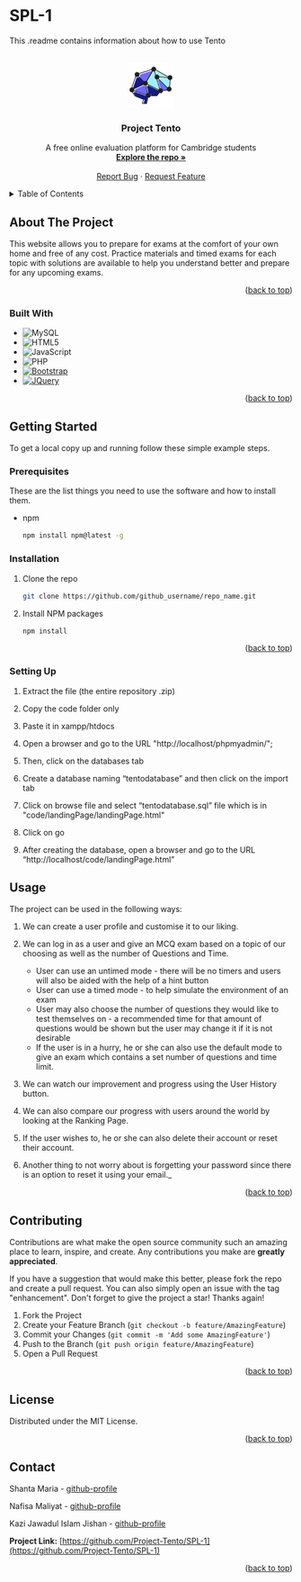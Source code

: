 # SPL-1

This .readme contains information about how to use Tento

<!-- PROJECT LOGO -->
<br />
<div align="center">
  <a href="https://github.com/Project-Tento/SPL-1">
    <img src="code/frontend/favicon.png" alt="Logo" width="80" height="80">
  </a>

<h3 align="center">Project Tento</h3>

  <p align="center">
    A free online evaluation platform for Cambridge students
    <br />
    <a href="https://github.com/Project-Tento/SPL-1"><strong>Explore the repo »</strong></a>
    <br />
    <br />
    <a href="https://github.com/Project-Tento/SPL-1/issues">Report Bug</a>
    ·
    <a href="https://github.com/Project-Tento/SPL-1/issues">Request Feature</a>
  </p>
</div>

<!-- TABLE OF CONTENTS -->
<details>
  <summary>Table of Contents</summary>
  <ol>
    <li>
      <a href="#about-the-project">About The Project</a>
      <ul>
        <li><a href="#built-with">Built With</a></li>
      </ul>
    </li>
    <li>
      <a href="#getting-started">Getting Started</a>
      <ul>
        <li><a href="#prerequisites">Prerequisites</a></li>
        <li><a href="#installation">Installation</a></li>
      </ul>
    </li>
    <li><a href="#usage">Usage</a></li>
    <li><a href="#roadmap">Roadmap</a></li>
    <li><a href="#contributing">Contributing</a></li>
    <li><a href="#license">License</a></li>
    <li><a href="#contact">Contact</a></li>
    <li><a href="#acknowledgments">Acknowledgments</a></li>
  </ol>
</details>



<!-- ABOUT THE PROJECT -->
## About The Project

This website allows you to prepare for exams at the comfort of your own home and free of any cost. Practice materials and timed exams for each topic with solutions are available to help you understand better and prepare for any upcoming exams.

<p align="right">(<a href="#readme-top">back to top</a>)</p>



### Built With

* ![MySQL][MySQL-url]
* ![HTML5][HTML5-url]
* ![JavaScript][Javascript-url]
* ![PHP][PHP-url]
* [![Bootstrap][Bootstrap.com]][Bootstrap-url]
* [![JQuery][JQuery.com]][JQuery-url]

<p align="right">(<a href="#readme-top">back to top</a>)</p>



<!-- GETTING STARTED -->
## Getting Started

To get a local copy up and running follow these simple example steps.

### Prerequisites

These are the list things you need to use the software and how to install them.

* npm
  ```sh
  npm install npm@latest -g
  ```

### Installation

1. Clone the repo
   ```sh
   git clone https://github.com/github_username/repo_name.git
   ```
2. Install NPM packages
   ```sh
   npm install
   ```

<p align="right">(<a href="#readme-top">back to top</a>)</p>

### Setting Up

1. Extract the file (the entire repository .zip)

2. Copy the code folder only

3. Paste it in xampp/htdocs

4. Open a browser and go to the URL "http://localhost/phpmyadmin/";

5. Then, click on the databases tab

6. Create a database naming “tentodatabase” and then click on the import tab

7. Click on browse file and select “tentodatabase.sql” file which is in "code/landingPage/landingPage.html"

8. Click on go

9. After creating the database, open a browser and go to the URL “http://localhost/code/landingPage.html”



<!-- USAGE EXAMPLES -->
## Usage

The project can be used in the following ways:

1. We can create a user profile and customise it to our liking.

2. We can log in as a user and give an MCQ exam based on a topic of our choosing as well as the number of Questions and Time.
    * User can use an untimed mode - there will be no timers and users will also be aided with the help of a hint button
    * User can use a timed mode - to help simulate the environment of an exam
    * User may also choose the number of questions they would like to test themselves on - a recommended time for that amount of questions would be shown but the user may change it if it is not desirable
    * If the user is in a hurry, he or she can also use the default mode to give an exam which contains a set number of questions and time limit.

3. We can watch our improvement and progress using the User History button.

4. We can also compare our progress with users around the world by looking at the Ranking Page.

5. If the user wishes to, he or she can also delete their account or reset their account.

6. Another thing to not worry about is forgetting your password since there is an option to reset it using your email._

<p align="right">(<a href="#readme-top">back to top</a>)</p>





<!-- CONTRIBUTING -->
## Contributing

Contributions are what make the open source community such an amazing place to learn, inspire, and create. Any contributions you make are **greatly appreciated**.

If you have a suggestion that would make this better, please fork the repo and create a pull request. You can also simply open an issue with the tag "enhancement".
Don't forget to give the project a star! Thanks again!

1. Fork the Project
2. Create your Feature Branch (`git checkout -b feature/AmazingFeature`)
3. Commit your Changes (`git commit -m 'Add some AmazingFeature'`)
4. Push to the Branch (`git push origin feature/AmazingFeature`)
5. Open a Pull Request

<p align="right">(<a href="#readme-top">back to top</a>)</p>



<!-- LICENSE -->
## License

Distributed under the MIT License.

<p align="right">(<a href="#readme-top">back to top</a>)</p>



<!-- CONTACT -->
## Contact

Shanta Maria - [github-profile](https://github.com/maria-iut1234)

Nafisa Maliyat - [github-profile](https://github.com/NafisaMaliyat-iut)

Kazi Jawadul Islam Jishan - [github-profile](https://github.com/Jobaduwul)

**Project Link:** [https://github.com/Project-Tento/SPL-1](https://github.com/Project-Tento/SPL-1)


<p align="right">(<a href="#readme-top">back to top</a>)</p>



<!-- MARKDOWN LINKS & IMAGES -->
<!-- https://www.markdownguide.org/basic-syntax/#reference-style-links -->
[contributors-shield]: https://img.shields.io/github/contributors/github_username/repo_name.svg?style=for-the-badge
[contributors-url]: https://github.com/github_username/repo_name/graphs/contributors
[forks-shield]: https://img.shields.io/github/forks/github_username/repo_name.svg?style=for-the-badge
[forks-url]: https://github.com/github_username/repo_name/network/members
[stars-shield]: https://img.shields.io/github/stars/github_username/repo_name.svg?style=for-the-badge
[stars-url]: https://github.com/github_username/repo_name/stargazers
[issues-shield]: https://img.shields.io/github/issues/github_username/repo_name.svg?style=for-the-badge
[issues-url]: https://github.com/github_username/repo_name/issues
[license-shield]: https://img.shields.io/github/license/github_username/repo_name.svg?style=for-the-badge
[license-url]: https://github.com/github_username/repo_name/blob/master/LICENSE.txt

[Bootstrap.com]: https://img.shields.io/badge/Bootstrap-563D7C?style=for-the-badge&logo=bootstrap&logoColor=white
[Bootstrap-url]: https://getbootstrap.com
[JQuery.com]: https://img.shields.io/badge/jQuery-0769AD?style=for-the-badge&logo=jquery&logoColor=white
[JQuery-url]: https://jquery.com 

[MySQL-url]: https://img.shields.io/badge/mysql-%2300f.svg?style=for-the-badge&logo=mysql&logoColor=white
[HTML5-url]: https://img.shields.io/badge/html5-%23E34F26.svg?style=for-the-badge&logo=html5&logoColor=white
[Javascript-url]: https://img.shields.io/badge/javascript-%23323330.svg?style=for-the-badge&logo=javascript&logoColor=%23F7DF1E
[PHP-url]: https://img.shields.io/badge/php-%23777BB4.svg?style=for-the-badge&logo=php&logoColor=white